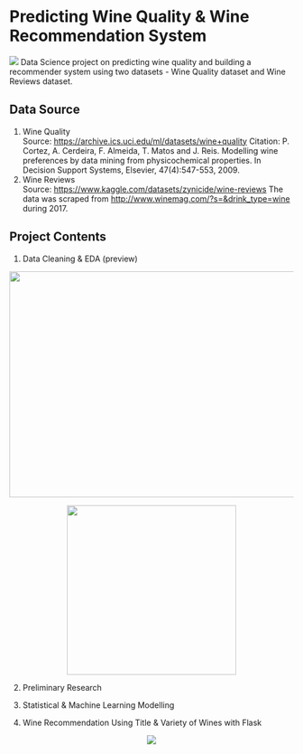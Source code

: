 # Predicting Wine Quality & Wine Recommendation System
<img src="https://img.shields.io/badge/PYTHON-3776AB?style=flat&logo=Python&logoColor=white"/> 
Data Science project on predicting wine quality and building a recommender system using two datasets - Wine Quality dataset and Wine Reviews dataset.

## Data Source
1. Wine Quality  
   Source: https://archive.ics.uci.edu/ml/datasets/wine+quality Citation: P. Cortez, A. Cerdeira, F. Almeida, T. Matos and J. Reis. Modelling wine preferences by data mining from physicochemical properties. In Decision Support Systems, Elsevier, 47(4):547-553, 2009.
2. Wine Reviews  
   Source: https://www.kaggle.com/datasets/zynicide/wine-reviews The data was scraped from http://www.winemag.com/?s=&drink_type=wine during 2017.

## Project Contents  
1. Data Cleaning & EDA
   (preview)
<p align="center">
  <img src="https://github.com/angie0bb/wine-quality-prediction/assets/76639910/ff581b1d-00ab-4c3a-9d47-e476e8ced850", width="800" height="400"/>
</p>  
<p align="center">
  <img src="https://github.com/angie0bb/wine-quality-prediction/assets/76639910/76f6f3fa-adb9-47b8-b504-32bf814051b8", width="300" height="300"/>
</p>  

2. Preliminary Research  

3. Statistical & Machine Learning Modelling  

4. Wine Recommendation Using Title & Variety of Wines with Flask   
<p align="center">
  <img src="https://github.com/angie0bb/wine-quality-prediction/assets/76639910/aef7a4f0-fc60-4630-ad0e-66e7d72e3920">
</p>  
